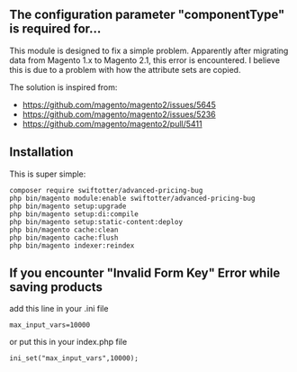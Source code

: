 ## The configuration parameter "componentType" is required for...

This module is designed to fix a simple problem. Apparently after migrating data from Magento 1.x to Magento 2.1, this error is encountered. I believe this is due to a problem with how the attribute sets are copied.

The solution is inspired from:
 - https://github.com/magento/magento2/issues/5645
 - https://github.com/magento/magento2/issues/5236
 - https://github.com/magento/magento2/pull/5411
 
## Installation

This is super simple:

```
composer require swiftotter/advanced-pricing-bug
php bin/magento module:enable swiftotter/advanced-pricing-bug
php bin/magento setup:upgrade
php bin/magento setup:di:compile
php bin/magento setup:static-content:deploy
php bin/magento cache:clean
php bin/magento cache:flush
php bin/magento indexer:reindex
```

## If you encounter "Invalid Form Key" Error while saving products
add this line in your .ini file
```
max_input_vars=10000
```
or put this in your index.php file
```
ini_set("max_input_vars",10000);
```
